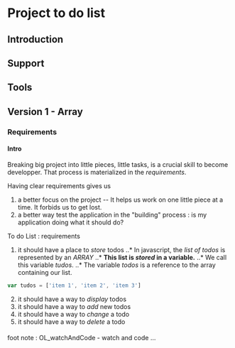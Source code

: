 #  Project to do list

## Introduction
## Support
## Tools
## Version 1 - Array
### Requirements

#### Intro

Breaking big project into little pieces, little tasks, is a crucial skill to become developper. That process is materialized in the _requirements_.

Having clear requirements gives us
  1. a better focus on the project
  -- It helps us work on one little piece at a time. It forbids us to get lost.
  2. a better way test the application in the "building" process : is my application doing what it should do?

To do List : requirements
  1. it should have a place to _store_ todos
  ..*  In javascript, the _list of todos_ is represented by an _ARRAY_
  ..*  __This list is _stored_ in a variable.__
  ..*  We call this variable  *tudos*.
  ..*  The variable *todos* is a reference to the array containing our list.
  ```javascript
  var tudos = ['item 1', 'item 2', 'item 3']
  ```
  2. it should have a way to _display_ todos
  3. it should have a way to _add_ new todos
  4. it should have a way to _change_ a todo
  5. it should have a way to _delete_ a todo
         
#### 
foot note : OL_watchAndCode - watch and code ...


